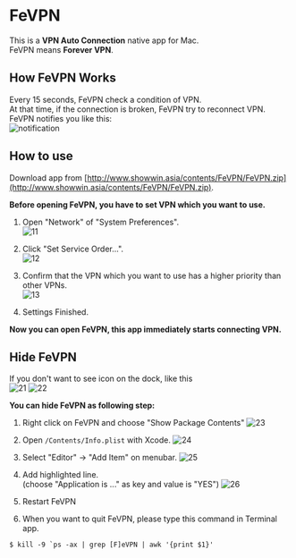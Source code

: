FeVPN
=====

This is a **VPN Auto Connection** native app for Mac.  
FeVPN means **Forever VPN**.

## How FeVPN Works
Every 15 seconds, FeVPN check a condition of VPN.  
At that time, if the connection is broken, FeVPN try to reconnect VPN.  
FeVPN notifies you like this:  
![notification](http://www.showwin.asia/contents/FeVPN/FeVPN_notification.png)

## How to use
Download app from [http://www.showwin.asia/contents/FeVPN/FeVPN.zip](http://www.showwin.asia/contents/FeVPN/FeVPN.zip).

**Before opening FeVPN, you have to set VPN which you want to use.**

1. Open "Network" of "System Preferences".  
![11](http://www.showwin.asia/contents/FeVPN/FeVPN_11.png)

2. Click "Set Service Order...".  
![12](http://www.showwin.asia/contents/FeVPN/FeVPN_12.png)

3. Confirm that the VPN which you want to use has a higher priority than other VPNs.  
![13](http://www.showwin.asia/contents/FeVPN/FeVPN_13.png)

4. Settings Finished.

**Now you can open FeVPN, this app immediately starts connecting VPN.**



## Hide FeVPN
If you don't want to see icon on the dock, like this  
![21](http://www.showwin.asia/contents/FeVPN/FeVPN_21.png)
![22](http://www.showwin.asia/contents/FeVPN/FeVPN_22.png)

**You can hide FeVPN as following step:**

1. Right click on FeVPN and choose "Show Package Contents"
![23](http://www.showwin.asia/contents/FeVPN/FeVPN_23.png)

2. Open `/Contents/Info.plist` with Xcode.
![24](http://www.showwin.asia/contents/FeVPN/FeVPN_24.png)

3. Select "Editor" → "Add Item" on menubar.
![25](http://www.showwin.asia/contents/FeVPN/FeVPN_25.png)

4. Add highlighted line.  
(choose "Application is ..." as key and value is "YES")
![26](http://www.showwin.asia/contents/FeVPN/FeVPN_26.png)

5. Restart FeVPN

6. When you want to quit FeVPN, please type this command in Terminal app.
```
$ kill -9 `ps -ax | grep [F]eVPN | awk '{print $1}'
```
